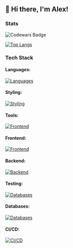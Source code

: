 ## 👋 Hi there, I'm Alex!

<!--
**everget/everget** is a ✨ _special_ ✨ repository because its `README.md` (this file) appears on your GitHub profile.

Here are some ideas to get you started:

- 🔭 I’m currently working on ...
- 🌱 I’m currently learning ...
- 👯 I’m looking to collaborate on ...
- 🤔 I’m looking for help with ...
- 💬 Ask me about ...
- 📫 How to reach me: ...
- 😄 Pronouns: ...
- ⚡ Fun fact: ...
-->

### Stats

![Codewars Badge](https://www.codewars.com/users/everget/badges/micro)

<!--
![everget's GitHub stats](https://github-readme-stats.vercel.app/api?username=everget&show_icons=true&include_all_commits=true&show=issues,prs_merged,prs_merged_percentage&count_private=true&theme=dracula)
-->
[![Top Langs](https://github-readme-stats.vercel.app/api/top-langs/?username=everget&layout=compact&theme=dracula)](https://github.com/everget/github-readme-stats)

### Tech Stack
#### Languages:
[![Languages](https://skillicons.dev/icons?i=html,css,js,ts,ruby,python,lua,regex,latex)](https://skillicons.dev)
#### Styling:
[![Styling](https://skillicons.dev/icons?i=figma,sass,less,bootstrap,tailwind,mui,styledcomponents)](https://skillicons.dev)
#### Tools:
[![Frontend](https://skillicons.dev/icons?i=npm,yarn,pnpm,bun,babel,gulp,rollup,webpack,vite)](https://skillicons.dev)
#### Frontend:
[![Frontend](https://skillicons.dev/icons?i=svg,jquery,react,angular,redux,reactivex,apollo)](https://skillicons.dev)
#### Backend:
[![Backend](https://skillicons.dev/icons?i=nodejs,express,nextjs,nestjs,prisma,sequelize,graphql,apollo,rails,nginx,rabbitmq,kafka)](https://skillicons.dev)
#### Testing:
[![Databases](https://skillicons.dev/icons?i=jest,vitest,cypress)](https://skillicons.dev)
#### Databases:
[![Databases](https://skillicons.dev/icons?i=sqlite,postgres,mysql,redis,mongodb)](https://skillicons.dev)
#### CI/CD:
[![CI/CD](https://skillicons.dev/icons?i=git,github,gitlab,githubactions,jenkins,docker)](https://skillicons.dev)
